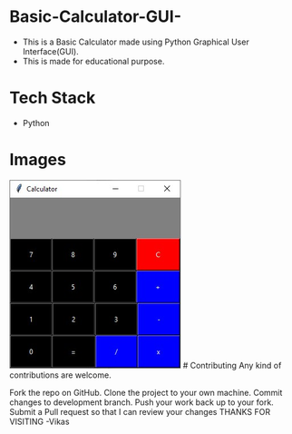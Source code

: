 # Basic-Calculator-GUI-
* This is a Basic Calculator made using Python Graphical User Interface(GUI).
* This is made for educational purpose.

# Tech Stack
* Python
# Images
 <img src="calcy.jpg">
# Contributing
Any kind of contributions are welcome.

Fork the repo on GitHub.
Clone the project to your own machine.
Commit changes to development branch.
Push your work back up to your fork.
Submit a Pull request so that I can review your changes
THANKS FOR VISITING -Vikas

